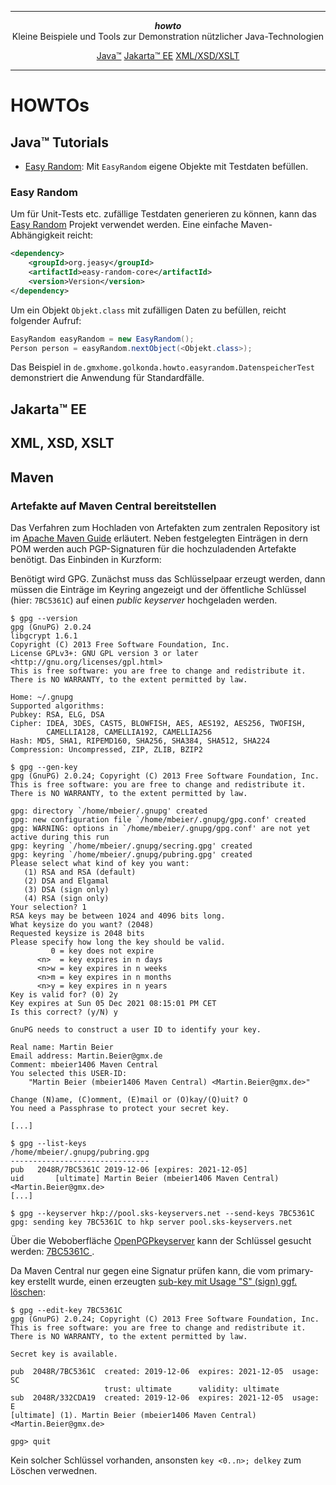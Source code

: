 ***
<div align="center">
    <b><em>howto</em></b><br>
    Kleine Beispiele und Tools zur Demonstration nützlicher Java-Technologien
</div>


<div align="center">

[Java&trade;](https://www.java.com/de/)
[Jakarta&trade; EE](https://jakarta.ee/)
[XML/XSD/XSLT](https://www.w3.org/XML/)

</div>

***

# HOWTOs

## Java&trade; Tutorials

* [Easy Random](https://github.com/j-easy/easy-random): Mit `EasyRandom` eigene Objekte mit Testdaten befüllen.


### Easy Random

Um für Unit-Tests etc. zufällige Testdaten generieren zu können, kann das [Easy Random](https://github.com/j-easy/easy-random)
Projekt verwendet werden. Eine einfache Maven-Abhängigkeit reicht:

```xml
<dependency>
    <groupId>org.jeasy</groupId>
    <artifactId>easy-random-core</artifactId>
    <version>Version</version>
</dependency>
```

Um ein Objekt `Objekt.class` mit zufälligen Daten zu befüllen, reicht folgender Aufruf: 

```java
EasyRandom easyRandom = new EasyRandom();
Person person = easyRandom.nextObject(<Objekt.class>);
```
Das Beispiel in `de.gmxhome.golkonda.howto.easyrandom.DatenspeicherTest` demonstriert die Anwendung für Standardfälle.

## Jakarta&trade; EE

## XML, XSD, XSLT

## Maven

### Artefakte auf Maven Central bereitstellen

Das Verfahren zum Hochladen von Artefakten zum zentralen Repository ist im
[Apache Maven Guide](https://maven.apache.org/repository/guide-central-repository-upload.html) erläutert.
Neben festgelegten Einträgen in dern POM werden auch PGP-Signaturen für die hochzuladenden Artefakte benötigt.
Das Einbinden in Kurzform:

Benötigt wird GPG. Zunächst muss das Schlüsselpaar erzeugt werden, dann müssen die Einträge im Keyring angezeigt 
und der öffentliche Schlüssel (hier: `7BC5361C`) auf einen <em>public keyserver</em> hochgeladen werden.

```Shell
$ gpg --version
gpg (GnuPG) 2.0.24
libgcrypt 1.6.1
Copyright (C) 2013 Free Software Foundation, Inc.
License GPLv3+: GNU GPL version 3 or later <http://gnu.org/licenses/gpl.html>
This is free software: you are free to change and redistribute it.
There is NO WARRANTY, to the extent permitted by law.

Home: ~/.gnupg
Supported algorithms:
Pubkey: RSA, ELG, DSA
Cipher: IDEA, 3DES, CAST5, BLOWFISH, AES, AES192, AES256, TWOFISH,
        CAMELLIA128, CAMELLIA192, CAMELLIA256
Hash: MD5, SHA1, RIPEMD160, SHA256, SHA384, SHA512, SHA224
Compression: Uncompressed, ZIP, ZLIB, BZIP2

$ gpg --gen-key
gpg (GnuPG) 2.0.24; Copyright (C) 2013 Free Software Foundation, Inc.
This is free software: you are free to change and redistribute it.
There is NO WARRANTY, to the extent permitted by law.

gpg: directory `/home/mbeier/.gnupg' created
gpg: new configuration file `/home/mbeier/.gnupg/gpg.conf' created
gpg: WARNING: options in `/home/mbeier/.gnupg/gpg.conf' are not yet active during this run
gpg: keyring `/home/mbeier/.gnupg/secring.gpg' created
gpg: keyring `/home/mbeier/.gnupg/pubring.gpg' created
Please select what kind of key you want:
   (1) RSA and RSA (default)
   (2) DSA and Elgamal
   (3) DSA (sign only)
   (4) RSA (sign only)
Your selection? 1
RSA keys may be between 1024 and 4096 bits long.
What keysize do you want? (2048) 
Requested keysize is 2048 bits
Please specify how long the key should be valid.
         0 = key does not expire
      <n>  = key expires in n days
      <n>w = key expires in n weeks
      <n>m = key expires in n months
      <n>y = key expires in n years
Key is valid for? (0) 2y
Key expires at Sun 05 Dec 2021 08:15:01 PM CET
Is this correct? (y/N) y

GnuPG needs to construct a user ID to identify your key.

Real name: Martin Beier
Email address: Martin.Beier@gmx.de
Comment: mbeier1406 Maven Central
You selected this USER-ID:
    "Martin Beier (mbeier1406 Maven Central) <Martin.Beier@gmx.de>"

Change (N)ame, (C)omment, (E)mail or (O)kay/(Q)uit? O
You need a Passphrase to protect your secret key.

[...]

$ gpg --list-keys
/home/mbeier/.gnupg/pubring.gpg
-------------------------------
pub   2048R/7BC5361C 2019-12-06 [expires: 2021-12-05]
uid       [ultimate] Martin Beier (mbeier1406 Maven Central) <Martin.Beier@gmx.de>
[...]

$ gpg --keyserver hkp://pool.sks-keyservers.net --send-keys 7BC5361C
gpg: sending key 7BC5361C to hkp server pool.sks-keyservers.net
```

Über die Weboberfläche [OpenPGPkeyserver](http://pool.sks-keyservers.net/) kann der Schlüssel gesucht werden:
[7BC5361C ](http://pool.sks-keyservers.net/pks/lookup?op=vindex&fingerprint=on&search=0x5BD8C9F57BC5361C).

Da Maven Central nur gegen eine Signatur prüfen kann, die vom primary-key erstellt wurde, einen erzeugten
[sub-key mit Usage "S" (sign) ggf. löschen](https://central.sonatype.org/pages/working-with-pgp-signatures.html#delete-a-sub-key):

```Script
$ gpg --edit-key 7BC5361C
gpg (GnuPG) 2.0.24; Copyright (C) 2013 Free Software Foundation, Inc.
This is free software: you are free to change and redistribute it.
There is NO WARRANTY, to the extent permitted by law.

Secret key is available.

pub  2048R/7BC5361C  created: 2019-12-06  expires: 2021-12-05  usage: SC  
                     trust: ultimate      validity: ultimate
sub  2048R/332CDA19  created: 2019-12-06  expires: 2021-12-05  usage: E   
[ultimate] (1). Martin Beier (mbeier1406 Maven Central) <Martin.Beier@gmx.de>

gpg> quit
```

Kein solcher Schlüssel vorhanden, ansonsten `key <0..n>; delkey` zum Löschen verwednen.  


